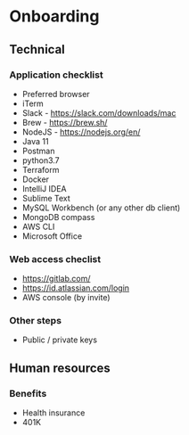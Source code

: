 # Onboarding

## Technical

### Application checklist
- Preferred browser
- iTerm
- Slack - https://slack.com/downloads/mac
- Brew - https://brew.sh/
- NodeJS - https://nodejs.org/en/
- Java 11
- Postman
- python3.7
- Terraform
- Docker
- IntelliJ IDEA
- Sublime Text
- MySQL Workbench (or any other db client)
- MongoDB compass
- AWS CLI
- Microsoft Office

### Web access checlist
- https://gitlab.com/
- https://id.atlassian.com/login
- AWS console (by invite)

### Other steps
- Public / private keys

## Human resources

### Benefits
- Health insurance
- 401K
